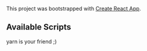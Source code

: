 This project was bootstrapped with [Create React App](https://github.com/facebook/create-react-app).

## Available Scripts
yarn is your friend ;)

